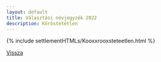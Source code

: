 ```yaml
---
layout: default
title: Választási névjegyzék 2022
description: Kőröstetétlen
---
```


{% include settlementHTMLs/Kooxxrooxsteteetlen.html %}

[Vissza](../)